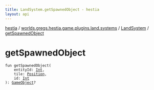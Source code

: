 ```yaml
---
title: LandSystem.getSpawnedObject - hestia
layout: api
---
```


<div class='api-docs-breadcrumbs'><a href="../../index.html">hestia</a> / <a href="../index.html">worlds.gregs.hestia.game.plugins.land.systems</a> / <a href="index.html">LandSystem</a> / <a href="./get-spawned-object.html">getSpawnedObject</a></div>

# getSpawnedObject

<div class="signature"><code><span class="keyword">fun </span><span class="identifier">getSpawnedObject</span><span class="symbol">(</span><br/>&nbsp;&nbsp;&nbsp;&nbsp;<span class="parameterName" id="worlds.gregs.hestia.game.plugins.land.systems.LandSystem$getSpawnedObject(kotlin.Int, worlds.gregs.hestia.game.plugins.core.components.map.Position, kotlin.Int)/entityId">entityId</span><span class="symbol">:</span>&nbsp;<a href="https://kotlinlang.org/api/latest/jvm/stdlib/kotlin/-int/index.html"><span class="identifier">Int</span></a><span class="symbol">, </span><br/>&nbsp;&nbsp;&nbsp;&nbsp;<span class="parameterName" id="worlds.gregs.hestia.game.plugins.land.systems.LandSystem$getSpawnedObject(kotlin.Int, worlds.gregs.hestia.game.plugins.core.components.map.Position, kotlin.Int)/tile">tile</span><span class="symbol">:</span>&nbsp;<a href="../../worlds.gregs.hestia.game.plugins.core.components.map/-position/index.html"><span class="identifier">Position</span></a><span class="symbol">, </span><br/>&nbsp;&nbsp;&nbsp;&nbsp;<span class="parameterName" id="worlds.gregs.hestia.game.plugins.land.systems.LandSystem$getSpawnedObject(kotlin.Int, worlds.gregs.hestia.game.plugins.core.components.map.Position, kotlin.Int)/id">id</span><span class="symbol">:</span>&nbsp;<a href="https://kotlinlang.org/api/latest/jvm/stdlib/kotlin/-int/index.html"><span class="identifier">Int</span></a><br/><span class="symbol">)</span><span class="symbol">: </span><a href="../../worlds.gregs.hestia.game.map/-game-object/index.html"><span class="identifier">GameObject</span></a><span class="symbol">?</span></code></div>
